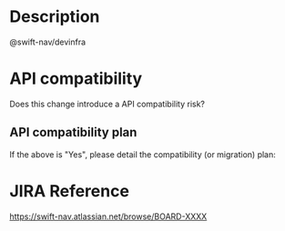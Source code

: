 # Description

@swift-nav/devinfra

<!-- Changes proposed in this PR -->

# API compatibility

Does this change introduce a API compatibility risk?

<!-- Provide a short explanation why or why not -->

## API compatibility plan

If the above is "Yes", please detail the compatibility (or migration) plan:

<!-- Provide a short explanation plan here -->

# JIRA Reference

https://swift-nav.atlassian.net/browse/BOARD-XXXX
